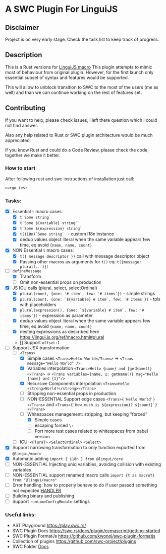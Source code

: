 # A SWC Plugin For LinguiJS

## Disclaimer
Project is on very early stage. Check the task list to keep track of progress. 

## Description
This is a Rust versions for [LinguiJS macro](https://lingui.js.org/ref/macro.html)
This plugin attempts to mimic most of behaviour from original plugin.
However, for the first launch only essential subset of syntax and features would be supported.

This will allow to unblock transition to SWC to the most of the users (me as well) and 
than we can continue working on the rest of features set. 

## Contributing
If you want to help, please check issues, i left there question which i could not find answer. 

Also any help related to Rust or SWC plugin architecture would be much appreciated.

If you know Rust and could do a Code Review, please check the code, together we make it better. 

### How to start
After following rust and swc instructions of installation just call:

```bash
cargo test
```

### Tasks:

- [x] Essential  `t` macro cases:
  - [x] ``t`Some string` ``
  - [x] ``t`Some ${variable} string` ``
  - [x] ``t`Some ${expression} string` ``
  - [x] ``t(i18n)`Some string` `` - custom i18n instance
  - [x] dedup values object literal when the same variable appears few time, eq avoid `{name, name, count}`
- [x] NON Essential `t` macro cases:
    - [x] `t({ message descriptor })` call with message descriptor object
    - [x] Passing other macros as arguments for `t()` eq: `t({message: plural(...)})`
- [ ] `defineMessage`
  - [x] Transform
  - [ ] Omit non-essential props on production
- [x] JS ICU calls (plural, select, selectOrdinal)
  - [x] ``plural(count, {one: '# item', few: '# items'})`` - simple strings
  - [x] ``plural(count, {one: `${variable} # item`, few: '# items'})`` - tpls with placeholders
  - [x] ``plural(expression(), {one: `${variable} # item`, few: '# items'})`` - expression as parameter
  - [x] dedup values object literal when the same variable appears few time, eq avoid `{name, name, count}`
  - [x] nesting expressions as described here https://lingui.js.org/ref/macro.html#plural
  - [] Support `offset:1`
- [ ] Support JSX transformation
  - [ ] `<Trans>`
    - [x] Simple cases `<Trans>Hello World</Trans>` -> `<Trans message="Hello World" />`
    - [x] Variables interpolation  `<Trans>Hello {name} and {getName()}</Trans>` -> `<Trans variables={name, 1: getName()} msg="Hello {name} and {1}"/>`
    - [x] Recursive Components interpolation `<Trans>Hello <strong>World!</strong></Trans>`
    - [ ] Stripping non-essential props in production
    - [ ] NON-ESSENTIAL Support edge cases `<Trans>{'Hello World'}</Trans>` and ``<Trans>{`How much is ${expression}? ${count}`}</Trans>``
    - [ ] Whitespaces management: stripping, but keeping "forced"
      - [x] Simple cases
      - [ ] escaping forced `\r`
      - [ ] Port more test cases related to whitespaces from babel version
  - [ ] ICU: `<Plural>` `<SelectOrdinal>` `<Select>`
- [x] Support narrowing transformation to only function exported from `@lingui/macro` 
- [x] Automatic adding  `import { i18n } from @lingui/core`
- [ ] NON-ESSENTIAL Injecting uniq variables, avoiding collision with existing variables
- [ ] NON-ESSENTIAL support renamed macro calls `import {t as macroT} from "@lingui/macro"`
- [ ] Error handling: how to properly behave to do if user passed something not expected [HANDLER](https://rustdoc.swc.rs/swc_common/errors/struct.Handler.html)
- [ ] Building binary and publishing
- [ ] Support `runtimeConfigModule` settings

### Useful links:
- AST Playground https://play.swc.rs/
- SWC Plugin Docs https://swc.rs/docs/plugin/ecmascript/getting-started
- SWC Plugin FormatJs https://github.com/kwonoj/swc-plugin-formatjs
- Collection of plugins https://github.com/swc-project/plugins
- SWC Folder [Docs](https://rustdoc.swc.rs/swc_ecma_visit/fn.fold_jsx_element.html) 